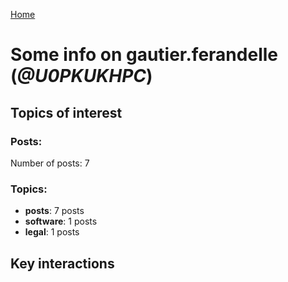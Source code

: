 [Home](https://kelu124.github.io/echommunity/)

# Some info on __gautier.ferandelle__ (_@U0PKUKHPC_)


## Topics of interest

### Posts: 

Number of posts: 7

### Topics:

* __posts__: 7 posts
* __software__: 1 posts
* __legal__: 1 posts

## Key interactions 

